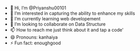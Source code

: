 - 👋 Hi, I’m @Priyanshu00101
- 👀 I’m interested in capturing the ability to enhance my skills
- 🌱 I’m currently learning web developement
- 💞️ I’m looking to collaborate on Data Structure 
- 📫 How to reach me just think about it and tap a code'
- 😄 Pronouns: kanhaiya
- ⚡ Fun fact: enoughgood

<!---
Priyanshu00101/Priyanshu00101 is a ✨ special ✨ repository because its `README.md` (this file) appears on your GitHub profile.
You can click the Preview link to take a look at your changes.
--->

